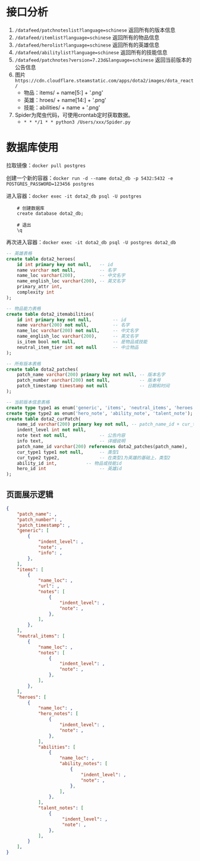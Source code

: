 # 接口分析
1. `/datafeed/patchnoteslist?language=schinese`
  返回所有的版本信息
2. `/datafeed/itemlist?language=schinese`
  返回所有的物品信息
3. `/datafeed/herolist?language=schinese`
  返回所有的英雄信息
4. `/datafeed/abilitylist?language=schinese`
  返回所有的技能信息
5. `/datafeed/patchnotes?version=7.23d&language=schinese`
返回当前版本的公告信息
6. 图片
  `https://cdn.cloudflare.steamstatic.com/apps/dota2/images/dota_react/`
   - 物品：items/ + name[5:] + '.png'
   - 英雄：hroes/ + name[14:] + '.png'
   - 技能：abilities/ + name + '.png'
7. Spider为爬虫代码，可使用crontab定时获取数据。
   - `* * */1 * * python3 /Users/xxx/Spider.py`

# 数据库使用
    

拉取镜像：`docker pull postgres`

创建一个新的容器：`docker run -d --name dota2_db -p 5432:5432 -e POSTGRES_PASSWORD=123456 postgres`

进入容器：`docker exec -it dota2_db psql -U postgres`
```psql
    # 创建数据库
    create database dota2_db;

    # 退出
    \q
```

再次进入容器：`docker exec -it dota2_db psql -U postgres dota2_db`


```sql
-- 英雄表格
create table dota2_heroes(
    id int primary key not null,   -- id
    name varchar not null,         -- 名字
    name_loc varchar(200),         -- 中文名字
    name_english_loc varchar(200), -- 英文名字
    primary_attr int,               
    complexity int
);

-- 物品能力表格
create table dota2_itemabilities(
    id int primary key not null,        -- id
    name varchar(200) not null,         -- 名字
    name_loc varchar(200) not null,     -- 中文名字
    name_english_loc varchar(200),      -- 英文名字
    is_item bool not null,              -- 是物品或技能
    neutral_item_tier int not null      -- 中立物品
);

-- 所有版本表格
create table dota2_patches(
    patch_name varchar(200) primary key not null, -- 版本名字
    patch_number varchar(200) not null,           -- 版本号
    patch_timestamp timestamp not null            -- 日期和时间
);

-- 当前版本信息表格
create type type1 as enum('generic', 'items', 'neutral_items', 'heroes', 'neutral_creeps'); -- 综合，物品，中立，英雄    
create type type2 as enum('hero_note', 'ability_note', 'talent_note'); -- 英雄、技能、天赋
create table dota2_curPatch(
    name_id varchar(200) primary key not null, -- patch_name_id + cur_type1 + 序号，主键
    indent_level int not null,     
    note text not null,            -- 公告内容
    info text,                     -- 详细说明
    patch_name_id varchar(200) references dota2_patches(patch_name),      -- 版本名，外键
    cur_type1 type1 not null,      -- 类型1
    cur_type2 type2,               -- 在类型1为英雄的基础上，类型2
    ability_id int,           -- 物品或技能id
    hero_id int                    -- 英雄id
);
```

## 页面展示逻辑

```json
{
    "patch_name": ,
    "patch_number": ,
    "patch_timestamp": ,
    "generic": [
        {
            "indent_level": ,
            "note": ,
            "info": ,
        },
    ],
    "items": [
        {
            "name_loc": ,
            "url": ,
            "notes": [
                {
                    "indent_level": ,
                    "note": ,
                },
            ],
        },
    ],
    "neutral_items": [
        {
            "name_loc": ,
            "notes": [
                {
                    "indent_level": ,
                    "note": ,
                },
            ],
        },
    ],
    "heroes": [
        {
            "name_loc": ,
            "hero_notes": [
                {
                    "indent_level": ,
                    "note": ,
                },
            ],
            "abilities": [
                {
                    "name_loc": ,
                    "ability_notes": [
                        {
                            "indent_level": ,
                            "note": ,
                        },
                    ],
                },
            ],
            "talent_notes": [
                {
                     "indent_level": ,
                     "note": ,
                },
            ],
        }
    ],
}
```